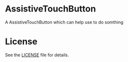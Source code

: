 # AssistiveTouchButton
A AssistiveTouchButton which can help use to do somthing
# License
See the [LICENSE](https://github.com/jastpower884/AssistiveTouchButton/blob/master/LICENSE) file for details.

